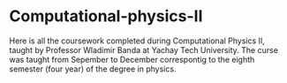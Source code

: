 # Computational-physics-II
Here is all the coursework completed during Computational Physics II, taught by Professor Wladimir Banda at Yachay Tech University. The curse was taught from Sepember to December correspontig to the eighth semester (four year) of the degree in physics.
